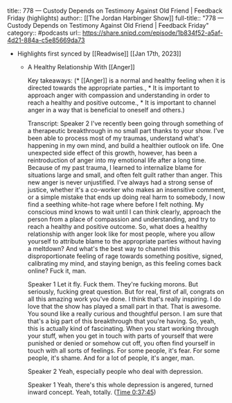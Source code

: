title:: 778 —  Custody Depends on Testimony Against Old Friend | Feedback Friday (highlights)
author:: [[The Jordan Harbinger Show]]
full-title:: "778 —  Custody Depends on Testimony Against Old Friend | Feedback Friday"
category:: #podcasts
url:: https://share.snipd.com/episode/1b834f52-a5af-4d21-884a-c5e85669da73

- Highlights first synced by [[Readwise]] [[Jan 17th, 2023]]
	- A Healthy Relationship With [[Anger]]
	  
	  Key takeaways:
	  (* [[Anger]] is a normal and healthy feeling when it is directed towards the appropriate parties., * It is important to approach anger with compassion and understanding in order to reach a healthy and positive outcome., * It is important to channel anger in a way that is beneficial to oneself and others.)
	  
	  Transcript:
	  Speaker 2
	  I've recently been going through something of a therapeutic breakthrough in no small part thanks to your show. I've been able to process most of my traumas, understand what's happening in my own mind, and build a healthier outlook on life. One unexpected side effect of this growth, however, has been a reintroduction of anger into my emotional life after a long time. Because of my past trauma, I learned to internalize blame for situations large and small, and often felt guilt rather than anger. This new anger is never unjustified. I've always had a strong sense of justice, whether it's a co-worker who makes an insensitive comment, or a simple mistake that ends up doing real harm to somebody, I now find a seething white-hot rage where before I felt nothing. My conscious mind knows to wait until I can think clearly, approach the person from a place of compassion and understanding, and try to reach a healthy and positive outcome. So, what does a healthy relationship with anger look like for most people, where you allow yourself to attribute blame to the appropriate parties without having a meltdown? And what's the best way to channel this disproportionate feeling of rage towards something positive, signed, calibrating my mind, and staying benign, as this feeling comes back online? Fuck it, man.
	  
	  Speaker 1
	  Let it fly. Fuck them. They're fucking morons. But seriously, fucking great question. But for real, first of all, congrats on all this amazing work you've done. I think that's really inspiring. I do love that the show has played a small part in that. That is awesome. You sound like a really curious and thoughtful person. I am sure that that's a big part of this breakthrough that you're having. So, yeah, this is actually kind of fascinating. When you start working through your stuff, when you get in touch with parts of yourself that were punished or denied or somehow cut off, you often find yourself in touch with all sorts of feelings. For some people, it's fear. For some people, it's shame. And for a lot of people, it's anger, man.
	  
	  Speaker 2
	  Yeah, especially people who deal with depression.
	  
	  Speaker 1
	  Yeah, there's this whole depression is angered, turned inward concept. Yeah, totally. ([Time 0:37:45](https://share.snipd.com/snip/5ce8c1e9-975e-44be-bacf-dafd01112195))